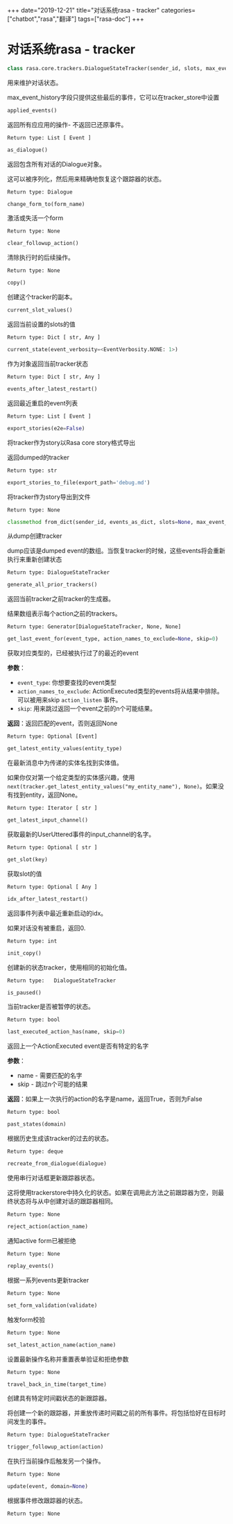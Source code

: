 +++
date="2019-12-21"
title="对话系统rasa - tracker"
categories=["chatbot","rasa","翻译"]
tags=["rasa-doc"]
+++

# 对话系统rasa - tracker

```python
class rasa.core.trackers.DialogueStateTracker(sender_id, slots, max_event_history=None)
```

用来维护对话状态。

max_event_history字段只提供这些最后的事件，它可以在tracker_store中设置

```python
applied_events()
```

返回所有应应用的操作- 不返回已还原事件。

`Return type: List [ Event ]`

```python
as_dialogue()
```

返回包含所有对话的Dialogue对象。

这可以被序列化，然后用来精确地恢复这个跟踪器的状态。

`Return type: Dialogue`

```python
change_form_to(form_name)
```

激活或失活一个form

`Return type: None`

```python
clear_followup_action()
```

清除执行时的后续操作。

`Return type: None`

```python
copy()
```

创建这个tracker的副本。

```python
current_slot_values()
```

返回当前设置的slots的值

`Return type: Dict [ str, Any ]`

```python
current_state(event_verbosity=<EventVerbosity.NONE: 1>)
```

作为对象返回当前tracker状态

`Return type: Dict [ str, Any ]`

```python
events_after_latest_restart()
```

返回最近重启的event列表

`Return type: List [ Event ]`

```python
export_stories(e2e=False)
```

将tracker作为story以Rasa core story格式导出

返回dumped的tracker

`Return type: str`

```python
export_stories_to_file(export_path='debug.md')
```

将tracker作为story导出到文件

`Return type: None`

```python
classmethod from_dict(sender_id, events_as_dict, slots=None, max_event_history=None)
```

从dump创建tracker

dump应该是dumped event的数组。当恢复tracker的时候，这些events将会重新执行来重新创建状态

`Return type: DialogueStateTracker`

```python
generate_all_prior_trackers()
```

返回当前tracker之前tracker的生成器。

结果数组表示每个action之前的trackers。

`Return type: Generator[DialogueStateTracker, None, None]`

```python
get_last_event_for(event_type, action_names_to_exclude=None, skip=0)
```

获取对应类型的，已经被执行过了的最近的event

**参数**：

- `event_type`: 你想要查找的event类型
- `action_names_to_exclude`: ActionExecuted类型的events将从结果中排除。可以被用来skip `action_listen` 事件。
- `skip`: 用来跳过返回一个event之前的n个可能结果。

**返回**：返回匹配的event，否则返回None

`Return type: Optional [Event]`

```python
get_latest_entity_values(entity_type)
```

在最新消息中为传递的实体名找到实体值。

如果你仅对第一个给定类型的实体感兴趣，使用`next(tracker.get_latest_entity_values("my_entity_name"), None)`。如果没有找到entity，返回None。

`Return type: Iterator [ str ]`

```python
get_latest_input_channel()
```

获取最新的UserUttered事件的input_channel的名字。

`Return type: Optional [ str ]`

```python
get_slot(key)
```

获取slot的值

`Return type: Optional [ Any ]`

```python
idx_after_latest_restart()
```

返回事件列表中最近重新启动的idx。

如果对话没有被重启，返回0.

`Return type: int`

```python
init_copy()
```

创建新的状态tracker，使用相同的初始化值。

`Return type: 	DialogueStateTracker`

```python
is_paused()
```

当前tracker是否被暂停的状态。

`Return type: bool`

```python
last_executed_action_has(name, skip=0)
```

返回上一个ActionExecuted event是否有特定的名字

**参数**：

- name - 需要匹配的名字
- skip - 跳过n个可能的结果

**返回**：如果上一次执行的action的名字是name，返回True，否则为False

`Return type: bool`

```python
past_states(domain)
```

根据历史生成该tracker的过去的状态。

`Return type: deque`

```python
recreate_from_dialogue(dialogue)
```

使用串行对话框更新跟踪器状态。

这将使用trackerstore中持久化的状态。如果在调用此方法之前跟踪器为空，则最终状态将与从中创建对话的跟踪器相同。

`Return type: None`

```python
reject_action(action_name)
```

通知active form已被拒绝

`Return type: None`

```python
replay_events()
```

根据一系列events更新tracker

`Return type: None`

```python
set_form_validation(validate)
```

触发form校验

`Return type: None`

```python
set_latest_action_name(action_name)
```

设置最新操作名称并重置表单验证和拒绝参数

`Return type: None`

```python
travel_back_in_time(target_time)
```

创建具有特定时间戳状态的新跟踪器。

将创建一个新的跟踪器，并重放传递时间戳之前的所有事件。将包括恰好在目标时间发生的事件。

`Return type: DialogueStateTracker`

```python
trigger_followup_action(action)
```

在执行当前操作后触发另一个操作。

`Return type: None`

```python
update(event, domain=None)
```

根据事件修改跟踪器的状态。

`Return type: None`

